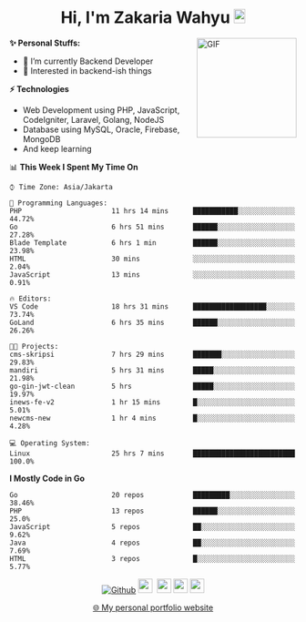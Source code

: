 <h1 align="center">Hi, I'm Zakaria Wahyu <img src="https://github.com/TheDudeThatCode/TheDudeThatCode/blob/master/Assets/Hi.gif" width="20px" height="25px"></h1>

<img align="right" alt="GIF" height="175px" src="https://www.nayakapratama.co.id/wp-content/uploads/2019/07/Website-Maintenance.gif" />

**✨ Personal Stuffs:**
- 🔭 I’m currently Backend Developer
- 🌱 Interested in backend-ish things

**⚡ Technologies**
- Web Development using PHP, JavaScript, CodeIgniter, Laravel, Golang, NodeJS
- Database using MySQL, Oracle, Firebase, MongoDB
- And keep learning

<!--START_SECTION:waka-->
📊 **This Week I Spent My Time On** 

```text
⌚︎ Time Zone: Asia/Jakarta

💬 Programming Languages: 
PHP                      11 hrs 14 mins      ███████████░░░░░░░░░░░░░░   44.72% 
Go                       6 hrs 51 mins       ██████░░░░░░░░░░░░░░░░░░░   27.28% 
Blade Template           6 hrs 1 min         ██████░░░░░░░░░░░░░░░░░░░   23.98% 
HTML                     30 mins             ░░░░░░░░░░░░░░░░░░░░░░░░░   2.04% 
JavaScript               13 mins             ░░░░░░░░░░░░░░░░░░░░░░░░░   0.91%

🔥 Editors: 
VS Code                  18 hrs 31 mins      ██████████████████░░░░░░░   73.74% 
GoLand                   6 hrs 35 mins       ██████░░░░░░░░░░░░░░░░░░░   26.26%

🐱‍💻 Projects: 
cms-skripsi              7 hrs 29 mins       ███████░░░░░░░░░░░░░░░░░░   29.83% 
mandiri                  5 hrs 31 mins       █████░░░░░░░░░░░░░░░░░░░░   21.98% 
go-gin-jwt-clean         5 hrs               █████░░░░░░░░░░░░░░░░░░░░   19.97% 
inews-fe-v2              1 hr 15 mins        █░░░░░░░░░░░░░░░░░░░░░░░░   5.01% 
newcms-new               1 hr 4 mins         █░░░░░░░░░░░░░░░░░░░░░░░░   4.28%

💻 Operating System: 
Linux                    25 hrs 7 mins       █████████████████████████   100.0%

```

**I Mostly Code in Go** 

```text
Go                       20 repos            █████████░░░░░░░░░░░░░░░░   38.46% 
PHP                      13 repos            ██████░░░░░░░░░░░░░░░░░░░   25.0% 
JavaScript               5 repos             ██░░░░░░░░░░░░░░░░░░░░░░░   9.62% 
Java                     4 repos             ██░░░░░░░░░░░░░░░░░░░░░░░   7.69% 
HTML                     3 repos             █░░░░░░░░░░░░░░░░░░░░░░░░   5.77%

```



<!--END_SECTION:waka-->

<p align="center">
<a href="https://github.com/zakariawahyu" target="_blank"><img alt="Github" src="https://img.shields.io/badge/GitHub-%2312100E.svg?&style=for-the-badge&logo=Github&logoColor=white" /></a>
<a href="https://www.twitter.com/_zakariawahyu"><img src="https://img.shields.io/badge/twitter-%231DA1F2.svg?&style=for-the-badge&logo=twitter&logoColor=white" height=25></a> 
<a href="https://www.linkedin.com/in/zakariawahyu"><img src="https://img.shields.io/badge/linkedin-%230077B5.svg?&style=for-the-badge&logo=linkedin&logoColor=white" height=25></a> 
<a href="https://www.instagram.com/_zakariawahyu"><img src="https://img.shields.io/badge/instagram-%23E4405F.svg?&style=for-the-badge&logo=instagram&logoColor=white" height=25></a>
<a href="https://medium.com/@zakariawahyu"><img src="https://img.shields.io/badge/Medium-12100E?style=for-the-badge&logo=medium&logoColor=white" height=25></a>
</p>
<p align="center"><a href="https://www.zakariawahyu.com" target="_blank">🌐 My personal portfolio website</a></p>
